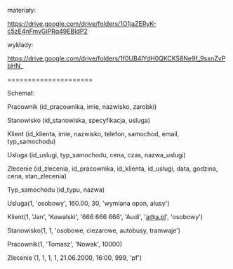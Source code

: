 materiały:

https://drive.google.com/drive/folders/1O1jaZERyK-c5zE4nFmvGiPRq49EBIdP2

wykłady:

https://drive.google.com/drive/folders/1f0UB4lYdH0QKCK58Ne9f_9sxnZvPbHN_



=====================

Schemat:

Pracownik (id_pracownika, imie, nazwisko, zarobki)

Stanowisko (id_stanowiska, specyfikacja, usluga)

Klient (id_klienta, imie, nazwisko, telefon, samochod, email, typ_samochodu)

Usluga (id_uslugi, typ_samochodu, cena, czas, nazwa_uslugi)

Zlecenie (id_zlecenia, id_pracownika, id_klienta, id_uslugi, data, godzina, cena, stan_zlecenia)

Typ_samochodu (id_typu, nazwa)



Usluga(1, 'osobowy', 160.00, 30, 'wymiana opon, alusy')

Klient(1, 'Jan', 'Kowalski', '666 666 666', 'Audi', 'a@a.pl', 'osobowy')

Stanowisko(1, 1, 'osobowe, ciezarowe, autobusy, tramwaje')

Pracownik(1, 'Tomasz', 'Nowak', 10000)

Zlecenie (1, 1, 1, 1, 21.06.2000, 16:00, 999, 'pf')
